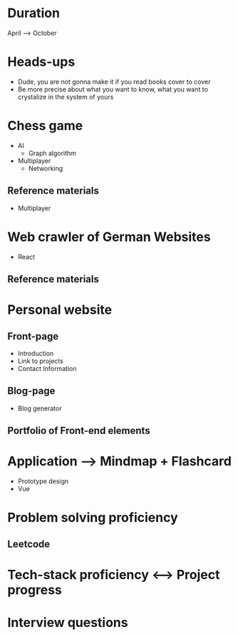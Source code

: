 # Duration
April --> October

# Heads-ups
- Dude, you are not gonna make it if you read books cover to cover
- Be more precise about what you want to know, what you want to crystalize in the system of yours

# Chess game
- AI
  - Graph algorithm
- Multiplayer
  - Networking

## Reference materials
- Multiplayer

# Web crawler of German Websites
- React
## Reference materials

# Personal website
## Front-page
- Introduction
- Link to projects
- Contact Information 
## Blog-page
- Blog generator
## Portfolio of Front-end elements

# Application --> Mindmap + Flashcard
- Prototype design
- Vue

# Problem solving proficiency
## Leetcode

# Tech-stack proficiency <--> Project progress

# Interview questions